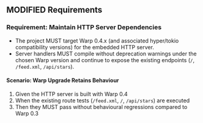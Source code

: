 ## MODIFIED Requirements
### Requirement: Maintain HTTP Server Dependencies
- The project MUST target Warp 0.4.x (and associated hyper/tokio compatibility versions) for the embedded HTTP server.
- Server handlers MUST compile without deprecation warnings under the chosen Warp version and continue to expose the existing endpoints (`/`, `/feed.xml`, `/api/stars`).

#### Scenario: Warp Upgrade Retains Behaviour
1. Given the HTTP server is built with Warp 0.4
2. When the existing route tests (`/feed.xml`, `/`, `/api/stars`) are executed
3. Then they MUST pass without behavioural regressions compared to Warp 0.3
